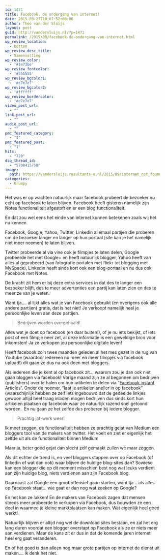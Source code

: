 ```yaml
---
id: 1471
title: Facebook, de ondergang van internet!
date: 2015-09-27T10:07:52+00:00
author: Theo van der Sluijs
layout: post
guid: http://vandersluijs.nl/?p=1471
permalink: /2015/09/facebook-de-ondergang-van-internet.html
wp_review_location:
  - bottom
wp_review_desc_title:
  - Samenvatting
wp_review_color:
  - '#1e73be'
wp_review_fontcolor:
  - '#555555'
wp_review_bgcolor1:
  - '#e7e7e7'
wp_review_bgcolor2:
  - '#ffffff'
wp_review_bordercolor:
  - '#e7e7e7'
video_post_url:
  - ""
link_post_url:
  - ""
audio_post_url:
  - ""
pmc_featured_category:
  - "1"
pmc_featured_post:
  - "1"
hits:
  - "720"
dsq_thread_id:
  - "5700415758"
image: 
  path: https://vandersluijs.resultants-e.nl/2015/09/internet_not_found-e1443348362881.jpg
categories:
  - Grumpy
---
```

Het was er op wachten natuurlijk maar facebook probeert de bezoeker nu echt op facebook te laten blijven. Facebook heeft gisteren namelijk zijn Notes functionaliteit afgestoft en er een blog functionaliteit.

En dat zou wel eens het einde van internet kunnen betekenen zoals wij het nu kennen.<!--more-->

Facebook, Google, Yahoo, Twitter, Linkedin allemaal partijen die proberen om de bezoeker langer en langer op hun portaal (site kan je het namelijk niet meer noemen) te laten blijven.

Twitter probeerde al via vine ook je filmpjes te laten delen, Google probeerde het met Google+ en heeft natuurlijk blogger, Yahoo heeft van alles al geprobeerd (van fotografie portalen met flickr tot blogging met MySpace), Linkedin heeft sinds kort ook een blog-portaal en nu dus ook Facebook met Notes.

De kracht zit hem er bij deze extra services in dat des te langer een bezoeker blijft, des te meer advertenties een partij kan laten zien en des te meer ze van je weten.

Want tja&#8230;. al lijkt alles wat je van Facebook gebruikt (en overigens ook alle andere partijen) gratis, dat is het niet! Je verkoopt namelijk heel je persoonlijke leven aan deze partijen.

> Bedrijven worden overgehaald!

Alles wat je doet op facebook (en daar buiten!), of je nu iets bekijkt, of iets post of een filmpje neer zet, al deze informatie is een geweldige bron voor inkomsten! Ja ze verkopen jou persoonlijke digitale leven!

Heeft facebook zo&#8217;n twee maanden geleden al het mes gezet in de rug van Youtube (waardoor iedereen nu meer en meer filmpjes via facebook upload!) dit gaan ze dus nu ook doen met bloggers.

Als iedereen die je kent al op facebook zit&#8230; waarom zou je dan ook niet gaan bloggen via facebook! Vorige maand zijn ze al begonnen om bedrijven (publishers) over te halen om hun artikelen te delen via &#8220;[Facebook instant Articles](https://instantarticles.fb.com/)&#8220;. Onder de noemer, &#8220;laat je artikelen sneller in op facebook&#8221; (waarschijnlijk hebben ze zelf iets ingebouwd dat de gedeelde linkjes gewoon altijd heel traag inladen mogen bedrijven dus sinds kort hun artikelen plaatsen op facebook waar ze natuurlijk razend snel getoond worden.  En nu gaan ze het zelfde dus proberen bij iedere blogger.

> Prachtig jat-werk weer!

Ik moet zeggen, de functionaliteit hebben ze prachtig gejat van Medium een bloggers tool van de makers van twitter. Het voelt en ziet er eigenlijk het zelfde uit als de functionaliteit binnen Medium

Maar ja, beter goed gejat dan slecht zelf gemaakt zullen we maar zeggen.

Als dit echter de trend is, en veel bloggers stappen over op Facebook (of linkedin of wat dan ook) waar blijven de huidige blog-sites dan? Sowieso kan een blogger die op dit moment misschien best nog wat leuks verdient aan zijn huidige blog, niets verdienen aan zijn Facebook blog.

Daarnaast zal Google een groot offensief gaan starten, want tja&#8230; als alles op Facebook staat&#8230; wie gaat er dan nog wat zoeken op Google?

En het kan ze lukken! En de makers van Facebook zagen dat mensen steeds meer probeerde te verkopen via Facebook, dus bouwden ze een deel in waarmee je kleine marktplaatsen kan maken. Wat eigenlijk heel goed werkt!

Natuurlijk blijven er altijd nog wel de download sites bestaan, en zal het erg lang duren voordat een blogger overstapt op Facebook als ze er niets meer aan verdienen. Maar de kans zit er dus in dat de komende jaren internet heel erg gaat veranderen.

En of het goed is dan alleen nog maar grote partijen op internet de dienst uit maken&#8230;. ik denk het niet.
